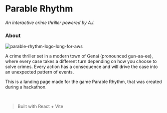 # Parable Rhythm
_An interactive crime thriller powered by A.I._


### About
![parable-rhythm-logo-long-for-aws](https://github.com/ParamBirje/parable-rhythm-site/assets/87022870/4c777b1f-2a11-4356-b0b7-8b680b7d9eab)

A crime thriller set in a modern town of Genai (pronounced gun-aa-ee), where every case takes a different turn depending on how you choose to solve crimes. Every action has a consequence and will drive the case into an unexpected pattern of events.

This is a landing page made for the game Parable Rhythm, that was created during a hackathon.

<br />

> Built with React + Vite
